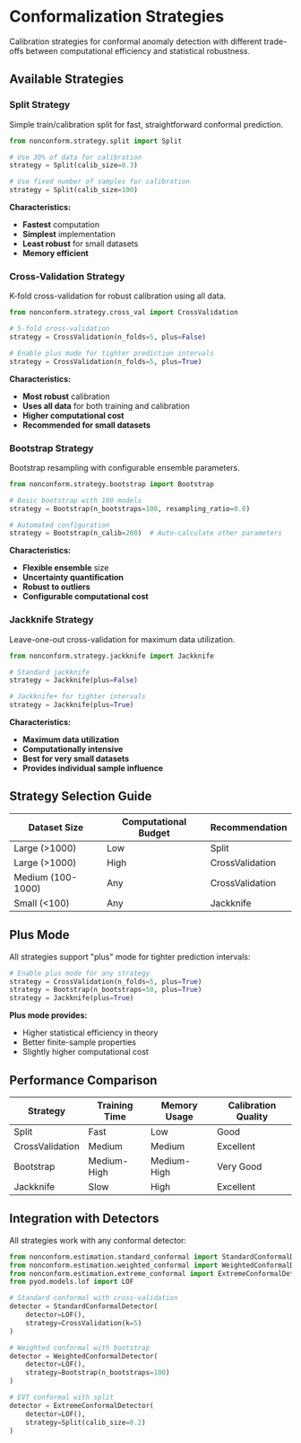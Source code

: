 # Conformalization Strategies

Calibration strategies for conformal anomaly detection with different trade-offs between computational efficiency and statistical robustness.

## Available Strategies

### Split Strategy

Simple train/calibration split for fast, straightforward conformal prediction.

```python
from nonconform.strategy.split import Split

# Use 30% of data for calibration
strategy = Split(calib_size=0.3)

# Use fixed number of samples for calibration
strategy = Split(calib_size=100)
```

**Characteristics:**
- **Fastest** computation
- **Simplest** implementation
- **Least robust** for small datasets
- **Memory efficient**

### Cross-Validation Strategy

K-fold cross-validation for robust calibration using all data.

```python
from nonconform.strategy.cross_val import CrossValidation

# 5-fold cross-validation
strategy = CrossValidation(n_folds=5, plus=False)

# Enable plus mode for tighter prediction intervals
strategy = CrossValidation(n_folds=5, plus=True)
```

**Characteristics:**
- **Most robust** calibration
- **Uses all data** for both training and calibration
- **Higher computational cost**
- **Recommended for small datasets**

### Bootstrap Strategy

Bootstrap resampling with configurable ensemble parameters.

```python
from nonconform.strategy.bootstrap import Bootstrap

# Basic bootstrap with 100 models
strategy = Bootstrap(n_bootstraps=100, resampling_ratio=0.8)

# Automated configuration
strategy = Bootstrap(n_calib=200)  # Auto-calculate other parameters
```

**Characteristics:**
- **Flexible ensemble** size
- **Uncertainty quantification**
- **Robust to outliers**
- **Configurable computational cost**

### Jackknife Strategy

Leave-one-out cross-validation for maximum data utilization.

```python
from nonconform.strategy.jackknife import Jackknife

# Standard jackknife
strategy = Jackknife(plus=False)

# Jackknife+ for tighter intervals
strategy = Jackknife(plus=True)
```

**Characteristics:**
- **Maximum data utilization**
- **Computationally intensive**
- **Best for very small datasets**
- **Provides individual sample influence**

## Strategy Selection Guide

| Dataset Size | Computational Budget | Recommendation |
|-------------|---------------------|----------------|
| Large (>1000) | Low | Split |
| Large (>1000) | High | CrossValidation |
| Medium (100-1000) | Any | CrossValidation |
| Small (<100) | Any | Jackknife |

## Plus Mode

All strategies support "plus" mode for tighter prediction intervals:

```python
# Enable plus mode for any strategy
strategy = CrossValidation(n_folds=5, plus=True)
strategy = Bootstrap(n_bootstraps=50, plus=True)
strategy = Jackknife(plus=True)
```

**Plus mode provides:**
- Higher statistical efficiency in theory
- Better finite-sample properties
- Slightly higher computational cost

## Performance Comparison

| Strategy | Training Time | Memory Usage | Calibration Quality |
|----------|---------------|--------------|-------------------|
| Split | Fast | Low | Good |
| CrossValidation | Medium | Medium | Excellent |
| Bootstrap | Medium-High | Medium-High | Very Good |
| Jackknife | Slow | High | Excellent |

## Integration with Detectors

All strategies work with any conformal detector:

```python
from nonconform.estimation.standard_conformal import StandardConformalDetector
from nonconform.estimation.weighted_conformal import WeightedConformalDetector
from nonconform.estimation.extreme_conformal import ExtremeConformalDetector
from pyod.models.lof import LOF

# Standard conformal with cross-validation
detector = StandardConformalDetector(
    detector=LOF(),
    strategy=CrossValidation(k=5)
)

# Weighted conformal with bootstrap
detector = WeightedConformalDetector(
    detector=LOF(),
    strategy=Bootstrap(n_bootstraps=100)
)

# EVT conformal with split
detector = ExtremeConformalDetector(
    detector=LOF(),
    strategy=Split(calib_size=0.2)
)
``` 